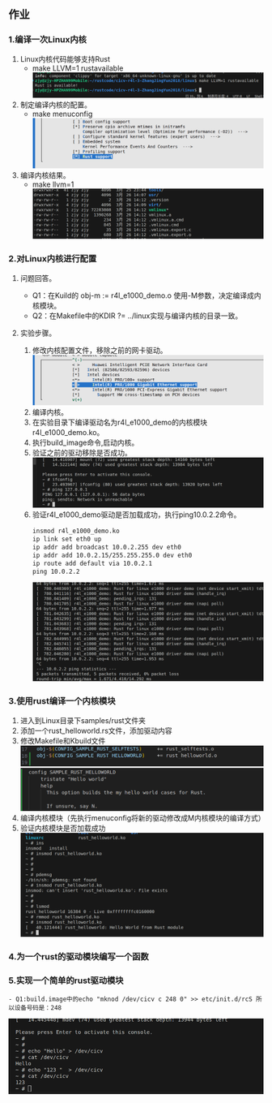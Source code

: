 ## 作业

### 1.编译一次Linux内核

1. Linux内核代码能够支持Rust
   - make LLVM=1 rustavailable
   ![验证结果](./picture/1.png)
2. 制定编译内核的配置。
   - make menuconfig
   ![配置rust支持](./picture/2.png)
3. 编译内核结果。
   - make llvm=1
    ![编译内核](./picture/3.png)

### 2.对Linux内核进行配置

1. 问题回答。
   - Q1：在Kuild的 obj-m := r4l_e1000_demo.o 使用-M参数，决定编译成内核模块。
   - Q2：在Makefile中的KDIR ?= ../linux实现与编译内核的目录一致。

2. 实验步骤。
   1. 修改内核配置文件，移除之前的网卡驱动。
   ![移除驱动](./picture/4.png)
   2. 编译内核。
   3. 在实验目录下编译驱动名为r4l_e1000_demo的内核模块r4l_e1000_demo.ko。
   4. 执行build_image命令,启动内核。
   5. 验证之前的驱动移除是否成功。
    ![移除驱动](./picture/5.png)
   6. 验证r4l_e1000_demo驱动是否加载成功，执行ping10.0.2.2命令。
        ``` 
        insmod r4l_e1000_demo.ko
        ip link set eth0 up
        ip addr add broadcast 10.0.2.255 dev eth0
        ip addr add 10.0.2.15/255.255.255.0 dev eth0 
        ip route add default via 10.0.2.1
        ping 10.0.2.2 
        ```
       ![驱动加载成功](./picture/6.png)

### 3.使用rust编译一个内核模块

1. 进入到Linux目录下samples/rust文件夹
2. 添加一个rust_helloworld.rs文件，添加驱动内容
3. 修改Makefile和Kbuild文件
![Makefile](./picture/10.png)
![Kbuild](./picture/11.png)
4. 编译内核模块（先执行menuconfig将新的驱动修改成M内核模块的编译方式）
5. 验证内核模块是否加载成功
![加载驱动](./picture/9.png)



### 4.为一个rust的驱动模块编写一个函数

### 5.实现一个简单的rust驱动模块
    - Q1:build.image中的echo "mknod /dev/cicv c 248 0" >> etc/init.d/rcS 所以设备号码是：248
![结果展示](./picture/12.png)

